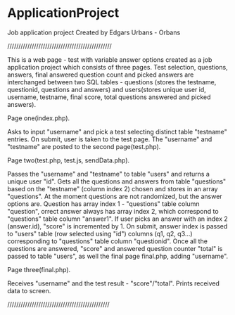 # ApplicationProject
Job application project
Created by Edgars Urbans - Orbans

///////////////////////////////////////////////

   This is a web page - test with variable answer options created as a job application project which consists of three pages. Test selection, questions, answers, final answered question count and picked answers are interchanged between two SQL tables - questions (stores the testname, questionid, questions and answers) and users(stores unique user id, username, testname, final score, total questions answered and picked answers).


Page one(index.php).

   Asks to input "username" and pick a test selecting distinct table "testname" entries. On submit, user is taken to the test page. The "username" and "testname" are posted to the second page(test.php).

Page two(test.php, test.js, sendData.php).

   Passes the "username" and "testname" to table "users" and returns a unique user "id". Gets all the questions and answers from table "questions" based on the "testname" (column index 2) chosen and stores in an array "questions". At the moment questions are not randomized, but the answer options are. 
   Question has array index 1 - "questions" table column "question", orrect answer always has array index 2, which correspond to "questions" table column "answer1". If user picks an answer with an index 2 (answer.id), "score" is incremented by 1. On submit, answer index is passed to "users" table (row selected using "id") columns (q1, q2, q3...) corresponding to "questions" table column "questionid". 
   Once all the questions are answered, "score" and answered question counter "total" is passed to table "users", as well the final page final.php, adding "username".

Page three(final.php).

   Receives "username" and the test result - "score"/"total". Prints received data to screen.

//////////////////////////////////////////////
